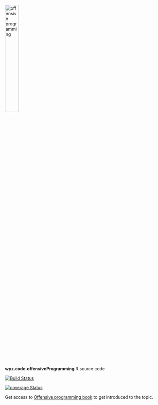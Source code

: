<image src='./vignettes/op-hexsticker-transparent.png' alt='offensive programming' width='30%'/>

**wyz.code.offensiveProgramming** R source code

[![Build Status](https://travis-ci.com/neonira/wyz.code.offensiveProgramming.svg?branch=master)](https://travis-ci.com/neonira/wyz.code.offensiveProgramming)

[![coverage Status](https://codecov.io/gh/neonira/wyz.code.offensiveProgramming/coverage.svg?branch=master)](https://codecov.io/gh/neonira/wyz.code.offensiveProgramming)

Get access to [Offensive programming book](https://neonira.github.io/offensiveProgrammingBook/) to get introduced to the topic. 
